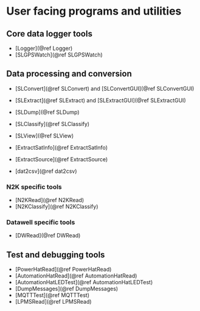 # User facing programs and utilities

## Core data logger tools
- [Logger](@ref Logger)
- [SLGPSWatch](@ref SLGPSWatch)

## Data processing and conversion
- [SLConvert](@ref SLConvert) and [SLConvertGUI](@ref SLConvertGUI)
- [SLExtract](@ref SLExtract) and [SLExtractGUI](@ref SLExtractGUI)

- [SLDump](@ref SLDump)
- [SLClassify](@ref SLClassify)
- [SLView](@ref SLView)

- [ExtractSatInfo](@ref ExtractSatInfo)
- [ExtractSource](@ref ExtractSource)

- [dat2csv](@ref dat2csv)

### N2K specific tools
- [N2KRead](@ref N2KRead)
- [N2KClassify](@ref N2KClassify)

### Datawell specific tools
- [DWRead](@ref DWRead)

## Test and debugging tools
- [PowerHatRead](@ref PowerHatRead)
- [AutomationHatRead](@ref AutomationHatRead)
- [AutomationHatLEDTest](@ref AutomationHatLEDTest)
- [DumpMessages](@ref DumpMessages)
- [MQTTTest](@ref MQTTTest)
- [LPMSRead](@ref LPMSRead)
